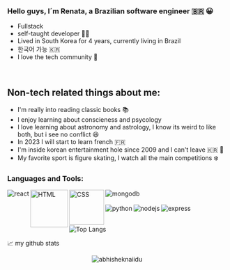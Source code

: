 ### Hello guys, I´m Renata, a Brazilian software engineer :brazil: :grinning:

- Fullstack
- self-taught developer :woman_technologist:
- Lived in South Korea for 4 years, currently living in Brazil
- 한국어 가능 :kr:
- I love the tech community :purple_heart:

<br />

## Non-tech related things about me:
- I'm really into reading classic books :books:
- I enjoy learning about conscieness and psycology
- I love learning about astronomy and astrology, I know its weird to like both, but i see no conflict :satisfied:
- In 2023 I will start to learn french :fr:
- I'm inside korean entertainment hole since 2009 and I can't leave :kr: :purple_heart:
- My favorite sport is figure skating, I watch all the main competitions :snowflake:


### Languages and Tools:

<div>
  <img align="left" alt="react" src="https://img.shields.io/badge/react%20-%2320232a.svg?&style=for-the-badge&logo=react&logoColor=%2361DAFB"/>
  <img align="left" alt="HTML" width="86px" src="https://img.shields.io/badge/-html5-E34F26?&style=for-the-badge&logo=html5&logoColor=white"/>
  <img align="left" alt="CSS" width="80px" src="https://img.shields.io/badge/-css3-1572B6?&style=for-the-badge&logo=css3&logoColor=white"/>
  <img align="left" alt="mongodb" src="https://img.shields.io/badge/MongoDB-4DB33D?logo=mongodb&logoColor=white&style=for-the-badge"/>
</div>


<br />
<br />

<div>
  <img align="left" alt="python" src="https://img.shields.io/badge/python-4B8BBE?logo=python&logoColor=white&style=for-the-badge"/>
  <img align="left" alt="nodejs" src="https://img.shields.io/badge/-Node.js-black?&style=for-the-badge&logo=node.js&logoColor=339933"/>
  <img align="left" alt="express" src="https://img.shields.io/badge/-Express-grey?&style=for-the-badge&logo=express&logoColor=white"/>
</div>


<br />
<br />



[medium]: https://medium.com/@renatamachado_73871
[twitter]: https://twitter.com/rennatts
[linkedin]: https://www.linkedin.com/in/renata-machado11/


![Top Langs](https://github-readme-stats.vercel.app/api/top-langs/?username=Rennatts&hide=css,scss,html&theme=tokyonight)


📈 my github stats

<p align="center"> <img src="https://github-readme-stats.vercel.app/api?username=rennatts&show_icons=true&theme=gotham" alt="abhisheknaiidu" />
